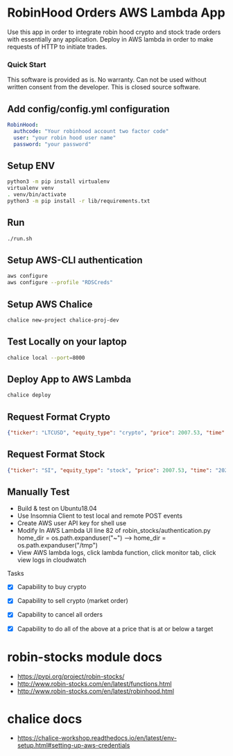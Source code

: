 # RobinHood Orders AWS Lambda App
Use this app in order to integrate robin hood crypto and stock trade orders with essentially any application.
Deploy in AWS lambda in order to make requests of HTTP to initiate trades.

### Quick Start
This software is provided as is. No warranty. Can not be used without written consent from the developer. This is closed source software.

## Add config/config.yml configuration
```yaml
RobinHood:
  authcode: "Your robinhood account two factor code"
  user: "your robin hood user name"
  password: "your password"
```

## Setup ENV
```bash
python3 -m pip install virtualenv
virtualenv venv
. venv/bin/activate
python3 -m pip install -r lib/requirements.txt
```

## Run
```bash
./run.sh
```

## Setup AWS-CLI authentication
```bash
aws configure
aws configure --profile "RDSCreds"
```

## Setup AWS Chalice
```bash
chalice new-project chalice-proj-dev
```

## Test Locally on your laptop
```bash
chalice local --port=8000
```

## Deploy App to AWS Lambda
```bash
chalice deploy
```

## Request Format Crypto
```json
{"ticker": "LTCUSD", "equity_type": "crypto", "price": 2007.53, "time": "2021-03-13T22", "order_type": "stop_loss"}
```

## Request Format Stock
```json
{"ticker": "SI", "equity_type": "stock", "price": 2007.53, "time": "2021-03-13T22", "order_type": "stop_loss"}
```

## Manually Test
- Build & test on Ubuntu18.04
- Use Insomnia Client to test local and remote POST events
- Create AWS user API key for shell use
- Modify In AWS Lambda UI line 82 of robin_stocks/authentication.py  home_dir = os.path.expanduser("~") --> home_dir = os.path.expanduser("/tmp")
- View AWS lambda logs, click lambda function, click monitor tab, click view logs in cloudwatch

Tasks
- [x] Capability to buy crypto
- [x] Capability to sell crypto (market order)
- [x] Capability to cancel all orders
- [x] Capability to do all of the above at a price that is at or below a target


# robin-stocks module docs
- https://pypi.org/project/robin-stocks/
- http://www.robin-stocks.com/en/latest/functions.html
- http://www.robin-stocks.com/en/latest/robinhood.html

# chalice docs
- https://chalice-workshop.readthedocs.io/en/latest/env-setup.html#setting-up-aws-credentials
